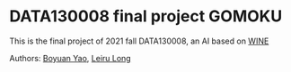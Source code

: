# DATA130008 final project GOMOKU

This is the final project of 2021 fall DATA130008, an AI based on [WINE](https://github.com/jinjiebang/AIWine)

Authors: [Boyuan Yao](https://github.com/Cypher30), [Leiru Long](https://github.com/Kirbyyyyy)
